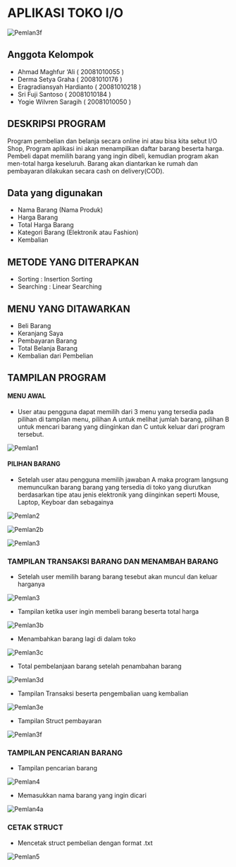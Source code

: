 # APLIKASI TOKO I/O  

![Pemlan3f](https://user-images.githubusercontent.com/89886668/147531152-3c70c136-98d2-47df-908f-b4e6732bf137.jpg)

## Anggota Kelompok
- Ahmad Maghfur ‘Ali	        ( 20081010055 )
- Derma Setya Graha		        ( 20081010176 )
- Eragradiansyah Hardianto	  ( 20081010218 )
- Sri Fuji Santoso            ( 20081010184 ) 
- Yogie Wilvren Saragih	      ( 20081010050 )

## DESKRIPSI PROGRAM
Program pembelian dan belanja secara online ini atau bisa kita sebut I/O Shop, Program aplikasi ini akan menampilkan daftar barang beserta harga. Pembeli dapat memilih barang yang ingin dibeli, kemudian program akan men-total harga keseluruh. Barang akan diantarkan ke rumah dan pembayaran dilakukan secara cash on delivery(COD).

## Data yang digunakan
- Nama Barang (Nama Produk)
- Harga Barang
- Total Harga Barang
- Kategori Barang (Elektronik atau Fashion)
- Kembalian

## METODE YANG DITERAPKAN
- Sorting : Insertion Sorting
- Searching : Linear Searching

## MENU YANG DITAWARKAN
- Beli Barang
- Keranjang Saya
- Pembayaran Barang
- Total Belanja Barang
- Kembalian dari Pembelian

## TAMPILAN PROGRAM
#### MENU AWAL 
- User atau pengguna dapat memilih dari 3 menu yang tersedia pada pilihan di tampilan menu, pilihan A untuk melihat jumlah barang, pilihan B untuk mencari barang yang diinginkan dan C untuk keluar dari program tersebut.

![Pemlan1](https://user-images.githubusercontent.com/89886668/147528900-69fd79ba-0502-4f0b-808f-8685e248d04f.jpg)

#### PILIHAN BARANG
- Setelah user atau pengguna memilih jawaban A maka program langsung memunculkan barang barang yang tersedia di toko yang diurutkan berdasarkan tipe atau jenis elektronik yang diinginkan seperti Mouse, Laptop, Keyboar dan sebagainya

![Pemlan2](https://user-images.githubusercontent.com/89886668/147528947-51566981-6706-4e3d-8b00-5b9b4ebee184.jpg)

![Pemlan2b](https://user-images.githubusercontent.com/89886668/147528976-79235a8e-d647-40c8-862e-84f41eb34a4b.jpg)

![Pemlan3](https://user-images.githubusercontent.com/89886668/147529585-f89d75e5-042d-4b5b-9c13-26329b57709c.jpg)

### TAMPILAN TRANSAKSI BARANG DAN MENAMBAH BARANG
- Setelah user memilih barang barang tesebut akan muncul dan keluar harganya

![Pemlan3](https://user-images.githubusercontent.com/89886668/147529585-f89d75e5-042d-4b5b-9c13-26329b57709c.jpg)

- Tampilan ketika user ingin membeli barang beserta total harga

![Pemlan3b](https://user-images.githubusercontent.com/89886668/147530724-10e3e20e-3b56-4b9f-a76d-c75287fb6789.jpg)

- Menambahkan barang lagi di dalam toko

![Pemlan3c](https://user-images.githubusercontent.com/89886668/147531005-f11702b8-a195-4201-a631-d22690525920.jpg)

- Total pembelanjaan barang setelah penambahan barang 

![Pemlan3d](https://user-images.githubusercontent.com/89886668/147531030-ece42546-e3fd-49cb-b0d1-eb01d6282f6f.jpg)

- Tampilan Transaksi beserta pengembalian uang kembalian 

![Pemlan3e](https://user-images.githubusercontent.com/89886668/147531044-60a59f72-9b82-4902-a246-96e7892a6b8c.jpg)

- Tampilan Struct pembayaran

![Pemlan3f](https://user-images.githubusercontent.com/89886668/147531152-3c70c136-98d2-47df-908f-b4e6732bf137.jpg)


### TAMPILAN PENCARIAN BARANG
- Tampilan pencarian barang

![Pemlan4](https://user-images.githubusercontent.com/89886668/147624453-49ec9236-ef0f-4b0c-9cfd-ead6108a6332.jpg)

- Memasukkan nama barang yang ingin dicari

![Pemlan4a](https://user-images.githubusercontent.com/89886668/147624566-a0d83f96-6de0-4caf-97ca-ee7ef3811565.jpg)


### CETAK STRUCT
- Mencetak struct pembelian dengan format .txt

![Pemlan5](https://user-images.githubusercontent.com/89886668/147624700-c54365bb-b2e3-4115-b86e-a4dce3579951.jpg)





